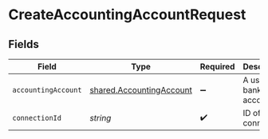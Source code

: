 # CreateAccountingAccountRequest


## Fields

| Field                                                                       | Type                                                                        | Required                                                                    | Description                                                                 |
| --------------------------------------------------------------------------- | --------------------------------------------------------------------------- | --------------------------------------------------------------------------- | --------------------------------------------------------------------------- |
| `accountingAccount`                                                         | [shared.AccountingAccount](../../../sdk/models/shared/accountingaccount.md) | :heavy_minus_sign:                                                          | A user's bank account                                                       |
| `connectionId`                                                              | *string*                                                                    | :heavy_check_mark:                                                          | ID of the connection                                                        |